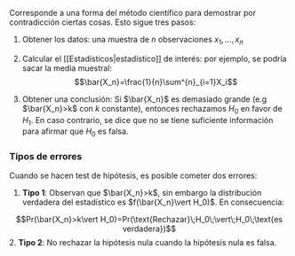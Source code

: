 
Corresponde a una forma del método científico para demostrar por contradicción ciertas cosas. Esto sigue tres pasos: 

1. Obtener los datos: una muestra de $n$ observaciones $x_1,\dots,x_n$
2. Calcular el [[Estadísticos|estadístico]] de interés: por ejemplo, se podría sacar la media muestral: 
$$\bar{X_n}=\frac{1}{n}\sum^{n}_{i=1}X_i$$

3. Obtener una conclusión: Si $\bar{X_n}$ es demasiado grande (e.g $\bar{X_n}>k$ con $k$ constante), entonces rechazamos $H_0$ en favor de $H_1$. En caso contrario, se dice que no se tiene suficiente información para afirmar que $H_0$ es falsa. 

### Tipos de errores 

Cuando se hacen test de hipótesis, es posible cometer dos errores: 

1. **Tipo 1**: Observan que $\bar{X_n}>k$, sin embargo la distribución verdadera del estadístico es $f(\bar{X_n}\vert H_0)$. En consecuencia: 

$$Pr(\bar{X_n}>k\vert H_0)=Pr(\text{Rechazar}\;H_0\;\vert\;H_0\;\text{es verdadera})$$ 
2. **Tipo 2**: No rechazar la hipótesis nula cuando la hipótesis nula es falsa. 